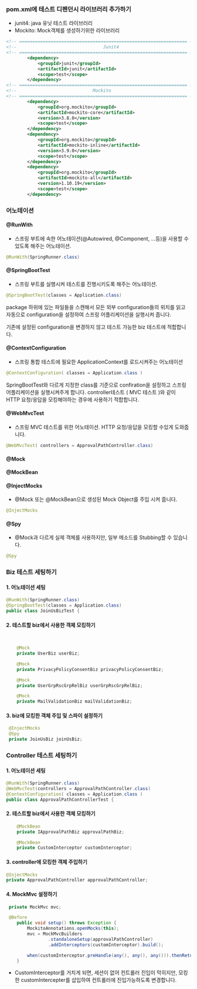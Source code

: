 ### pom.xml에 테스트 디펜던시 라이브러리 추가하기

-   junit4: java 유닛 테스트 라이브러리
-   Mockito: Mock객체를 생성하기위한 라이브러리

``` xml
<!-- ================================================================ -->
<!--                                 Junit4                               -->
<!-- ================================================================ -->
        <dependency>
            <groupId>junit</groupId>
            <artifactId>junit</artifactId>
            <scope>test</scope>
        </dependency>
<!-- ================================================================ -->
<!--                             Mockito                               -->
<!-- ================================================================ -->
        <dependency>
            <groupId>org.mockito</groupId>
            <artifactId>mockito-core</artifactId>
            <version>3.8.0</version>
            <scope>test</scope>
        </dependency>
        <dependency>
            <groupId>org.mockito</groupId>
            <artifactId>mockito-inline</artifactId>
            <version>3.9.0</version>
            <scope>test</scope>
        </dependency>
        <dependency>
            <groupId>org.mockito</groupId>
            <artifactId>mockito-all</artifactId>
            <version>1.10.19</version>
            <scope>test</scope>
        </dependency>
```

### 어노테이션

#### @RunWith

-   스프링 부트에 속한 어노테이션(@Autowired, @Component, ...등)을 사용할 수 있도록 해주는 어노테이션.

``` java
@RunWith(SpringRunner.class)
```

#### @SpringBootTest

-   스프링 부트를 실행시켜 테스트를 진행시키도록 해주는 어노테이션.

``` java
@SpringBootTest(classes = Application.class)
```

package 하위에 있는 파일들을 스캔해서 모든 외부 configuration들의 위치를 읽고 자동으로 configuration을 설정하여 스프링 어플리케이션을 실행시켜 줍니다.

기존에 설정된 configuration을 변경하지 않고 테스트 가능한 biz 테스트에 적합합니다.

#### @ContextConfiguration

-   스프링 통합 테스트에 필요한 ApplicationContext를 로드시켜주는 어노테이션

``` java
@ContextConfiguration( classes = Application.class )
```

SpringBootTest와 다르게 지정한 class를 기준으로 confiration을 설정하고 스프링 어플리케이션을 실행시켜주게 합니다. controller테스트 ( MVC 테스트 )와 같이 HTTP 요청/응답을 모킹해야하는 경우에 사용하기 적합합니다.

#### @WebMvcTest

-   스프링 MVC 테스트를 위한 어노테이션. HTTP 요청/응답을 모킹할 수있게 도와줍니다.

``` java
@WebMvcTest( controllers = ApprovalPathController.class)
```

#### @Mock

#### @MockBean

#### @InjectMocks

- @Mock 또는 @MockBean으로 생성된 Mock Object를 주입 시켜 줍니다.

``` java
@InjectMocks
```


#### @Spy
- @Mock과 다르게 실제 객체를 사용하지만, 일부 메소드를 Stubbing할 수 있습니다.

``` java
@Spy
```

### Biz 테스트 세팅하기

#### 1\. 어노테이션 세팅

``` java
@RunWith(SpringRunner.class)
@SpringBootTest(classes = Application.class)
public class JoinUsBizTest {
```

#### 2\. 테스트할 biz에서 사용한 객체 모킹하기

``` java


    @Mock
    private UserBiz userBiz;

    @Mock
    private PrivacyPolicyConsentBiz privacyPolicyConsentBiz;

    @Mock
    private UserGrpRscGrpRelBiz userGrpRscGrpRelBiz;

    @Mock
    private MailValidationBiz mailValidationBiz;
```

#### 3\. biz에 모킹한 객체 주입 및 스파이 설정하기

``` java
 @InjectMocks
 @Spy
 private JoinUsBiz joinUsBiz;
```

### Controller 테스트 세팅하기

#### 1\. 어노테이션 세팅

``` java
@RunWith(SpringRunner.class)
@WebMvcTest(controllers = ApprovalPathController.class)
@ContextConfiguration( classes = Application.class )
public class ApprovalPathControllerTest {
```

#### 2\. 테스트할 biz에서 사용한 객체 모킹하기

``` java
    @MockBean
    private IApprovalPathBiz approvalPathBiz;

    @MockBean
    private CustomInterceptor customInterceptor;
```

#### 3\. controller에 모킹한 객체 주입하기

``` java
@InjectMocks
private ApprovalPathController approvalPathController;
```

#### 4\. MockMvc 설정하기

``` java
 private MockMvc mvc;

 @Before
    public void setup() throws Exception {
        MockitoAnnotations.openMocks(this);
        mvc = MockMvcBuilders
                .standaloneSetup(approvalPathController)
                .addInterceptors(customInterceptor).build();

        when(customInterceptor.preHandle(any(), any(), any())).thenReturn(true);
    }

```

-   CustomInterceptor를 거치게 되면, 세션이 없어 컨트롤러 진입이 막히지만, 모킹한 customIntercepter를 삽입하여 컨트롤러에 진입가능하도록 변경합니다.